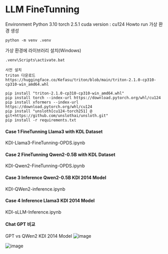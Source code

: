 # LLM FineTunning

Environment
Python 3.10
torch 2.5.1
cuda version : cu124
Howto run
가상 환경 생성
```commandline
python -m venv .venv 
```
가상 환경에 라이브러리 설치(Windows)
```commandline
.venv\Scripts\activate.bat
```
```commandline
사전 설치
triton 다운로드
https://huggingface.co/Kefasu/triton/blob/main/triton-2.1.0-cp310-cp310-win_amd64.whl

pip install "triton-2.1.0-cp310-cp310-win_amd64.whl"
pip install torch --index-url https://download.pytorch.org/whl/cu124
pip install xformers --index-url https://download.pytorch.org/whl/cu124
pip install "unsloth[cu124-torch251] @ git+https://github.com/unslothai/unsloth.git"
pip install -r requirements.txt
```

#### Case 1 FineTunning Llama3 with KDL Dataset
KDI-Llama3-FineTunning-OPDS.ipynb

#### Case 2 FineTunning Qwen2-0.5B with KDL Dataset
KDI-Qwen2-FineTunning-OPDS.ipynb

#### Case 3 Inference Qwen2-0.5B KDI 2014 Model
KDI-QWen2-inference.ipynb

#### Case 4 Inference Llama3 KDI 2014 Model
KDI-sLLM-Inference.ipynb

#### Chat GPT 비교
GPT vs QWen2 KDI 2014 Model
![image](https://github.com/user-attachments/assets/665dc2cd-0468-4393-a225-30935d0ae3b6)



![image](https://github.com/user-attachments/assets/665dc2cd-0468-4393-a225-30935d0ae3b6)


